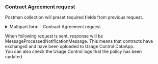 ### Contract Agreement request <a href="#contract_agreement_request" id="contract_agreement_request"></a>

Postman collection will preset required fields from previous request.
 
<details>

<summary>Multipart form - Contract Agreement request</summary>

```
curl --location --request POST 'https://localhost:8184/proxy' \
--header 'Content-Type: application/json' \
--header 'Authorization: Basic cHJveHk6cGFzc3dvcmQ=' \
--data-raw '{
	"multipart": "form",
	"Forward-To": "https://ecc-provider:8889/data",
	"messageType": "ContractAgreementMessage",
	"requestedArtifact": "http://w3id.org/engrd/connector/artifact/1",
	"payload" : {{contract_agreement}}
}'
```

</details>

When following request is sent, response will be MessageProcessedNotificationMessage. This means that contracts have exchanged and have been uploaded to Usage Control DataApp.\
You can also check the Usage Control logs that the policy has been updated.

